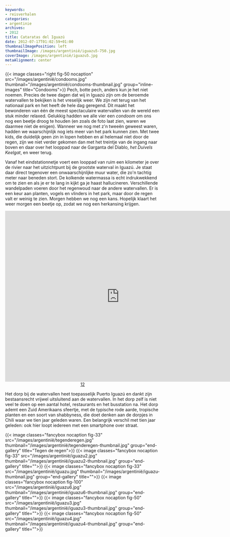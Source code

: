 ```yaml
---
keywords:
- reisverhalen
categories:
- argentinie
archives:
- 2012
title: Cataratas del Iguazú
date: 2012-07-17T01:02:59+01:00
thumbnailImagePosition: left
thumbnailImage: /images/argentinië/iguazu5-750.jpg
coverImage: /images/argentinië/iguazu5.jpg
metaAlignment: center
---
```


{{< image classes="right fig-50 nocaption" src="/images/argentinië/condooms.jpg" thumbnail="/images/argentinië/condooms-thumbnail.jpg" group="inline-images" title="Condooms">}}
Pech, botte pech, anders kun je het niet noemen. Precies de twee dagen dat wij
in Iguazú zijn om de beroemde watervallen te bekijken is het vreselijk weer. We
zijn net terug van het nationaal park en het heeft de hele dag geregend. Dit
maakt het bewonderen van één de meest spectaculaire watervallen van de wereld
een stuk minder relaxed. Gelukkig hadden we alle vier een <i>condoom</i> om ons
nog een beetje droog te houden (en zoals de foto laat zien, waren we daarmee
niet de enigen). Wanneer we nog met z'n tweeën geweest waren, hadden we
waarschijnlijk nog iets meer van het park kunnen zien. Met twee kids, die
duidelijk geen zin in lopen hebben en al helemaal niet door de regen, zijn we
niet verder gekomen dan met het treintje van de ingang naar boven en daar over
het looppad naar de Garganta del Diablo, <i>het Duivels Keelgat</i>, en weer
terug.

Vanaf het eindstationnetje voert een looppad van ruim een kilometer je over de
rivier naar het uitzichtpunt bij de grootste waterval in Iguazú. Je staat daar
direct tegenover een onwaarschijnlijke muur water, die zo'n tachtig meter naar
beneden stort. De kolkende watermassa is echt indrukwekkend om te zien en als
je er te lang in kijkt ga je haast hallucineren. Verschillende wandelpaden
voeren door het regenwoud naar de andere watervallen. Er is een keur aan
planten, vogels en vlinders in het park, maar door de regen valt er weinig te
zien. Morgen hebben we nog een kans. Hopelijk klaart het weer morgen een beetje
op, zodat we nog een herkansing krijgen.

<div align="center">
<iframe name="tubeframe" width="742" height="555"
src="http://www.youtube.com/embed/lkjQEKrpM5c?rel=0" frameborder="0"
allowfullscreen>
</iframe>
<a class="button this-win"
href="http://www.youtube.com/embed/lkjQEKrpM5c?rel=0"
target="tubeframe">1</a><a class="button this-win"
href="http://www.youtube.com/embed/Ps_xtg2ErvA?rel=0" target="tubeframe">2</a>
</div>

Het dorp bij de watervallen heet toepasselijk Puerto Iguazú en dankt zijn
bestaansrecht vrijwel uitsluitend aan de watervallen. In het dorp zelf is niet
veel te doen op een aantal hotel, restaurants en het busstation na. Het dorp
ademt een Zuid Amerikaans sfeertje, met de typische rode aarde, tropische
planten en een soort van shabbyness, die doet denken aan de dorpjes in Chili
waar we tien jaar geleden waren. Een belangrijk verschil met tien jaar geleden:
ook hier loopt iedereen met een smartphone over straat.

{{< image classes="fancybox nocaption fig-33" src="/images/argentinië/tegenderegen.jpg" thumbnail="/images/argentinië/tegenderegen-thumbnail.jpg" group="end-gallery" title="Tegen de regen">}}
{{< image classes="fancybox nocaption fig-33" src="/images/argentinië/iguazu2.jpg" thumbnail="/images/argentinië/iguazu2-thumbnail.jpg" group="end-gallery" title="">}}
{{< image classes="fancybox nocaption fig-33" src="/images/argentinië/iguazu.jpg" thumbnail="/images/argentinië/iguazu-thumbnail.jpg" group="end-gallery" title="">}}
{{< image classes="fancybox nocaption fig-100" src="/images/argentinië/iguazu6.jpg" thumbnail="/images/argentinië/iguazu6-thumbnail.jpg" group="end-gallery" title="">}}
{{< image classes="fancybox nocaption fig-50" src="/images/argentinië/iguazu3.jpg" thumbnail="/images/argentinië/iguazu3-thumbnail.jpg" group="end-gallery" title="">}}
{{< image classes="fancybox nocaption fig-50" src="/images/argentinië/iguazu4.jpg" thumbnail="/images/argentinië/iguazu4-thumbnail.jpg" group="end-gallery" title="">}}
